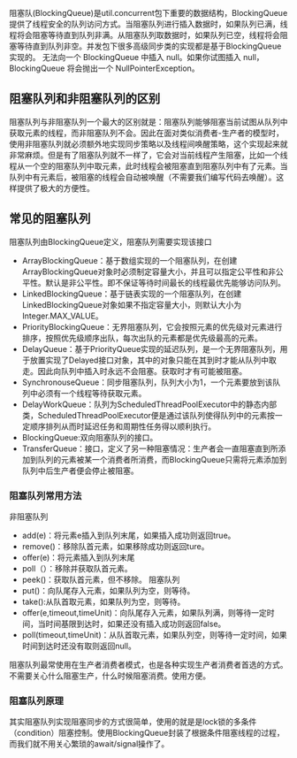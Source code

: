 阻塞队(BlockingQueue)是util.concurrent包下重要的数据结构，BlockingQueue提供了线程安全的队列访问方式。当阻塞队列进行插入数据时，如果队列已满，线程将会阻塞等待直到队列非满。从阻塞队列取数据时，如果队列已空，线程将会阻塞等待直到队列非空。并发包下很多高级同步类的实现都是基于BlockingQueue实现的。 
无法向一个 BlockingQueue 中插入 null。如果你试图插入 null，BlockingQueue 将会抛出一个 NullPointerException。
## 阻塞队列和非阻塞队列的区别
阻塞队列与非阻塞队列一个最大的区别就是：阻塞队列能够阻塞当前试图从队列中获取元素的线程，而非阻塞队列不会。因此在面对类似消费者-生产者的模型时，使用非阻塞队列就必须额外地实现同步策略以及线程间唤醒策略，这个实现起来就非常麻烦。但是有了阻塞队列就不一样了，它会对当前线程产生阻塞，比如一个线程从一个空的阻塞队列中取元素，此时线程会被阻塞直到阻塞队列中有了元素。当队列中有元素后，被阻塞的线程会自动被唤醒（不需要我们编写代码去唤醒）。这样提供了极大的方便性。  
##  常见的阻塞队列
阻塞队列由BlockingQueue定义，阻塞队列需要实现该接口
* ArrayBlockingQueue：基于数组实现的一个阻塞队列，在创建ArrayBlockingQueue对象时必须制定容量大小，并且可以指定公平性和非公平性。默认是非公平性。即不保证等待时间最长的线程最优先能够访问队列。
* LinkedBlockingQueue：基于链表实现的一个阻塞队列，在创建LinkedBlockingQueue对象如果不指定容量大小，则默认大小为Integer.MAX_VALUE。
* PriorityBlockingQueue：无界阻塞队列，它会按照元素的优先级对元素进行排序，按照优先级顺序出队，每次出队的元素都是优先级最高的元素。
* DelayQueue：基于PriorityQueue实现的延迟队列，是一个无界阻塞队列，用于放置实现了Delayed接口对象，其中的对象只能在其到时才能从队列中取走。因此向队列中插入时永远不会阻塞。获取时才有可能被阻塞。
* SynchronouseQueue：同步阻塞队列，队列大小为1，一个元素要放到该队列中必须有一个线程等待获取元素。
* DelayWorkQueue：队列为ScheduledThreadPoolExecutor中的静态内部类，ScheduledThreadPoolExecutor便是通过该队列使得队列中的元素按一定顺序排列从而时延迟任务和周期性任务得以顺利执行。 
* BlockingQueue:双向阻塞队列的接口。
* TransferQueue：接口，定义了另一种阻塞情况：生产者会一直阻塞直到所添加到队列的元素被某一个消费者所消费，而BlockingQueue只需将元素添加到队列中后生产者便会停止被阻塞。

### 阻塞队列常用方法
非阻塞队列
* add(e)：将元素e插入到队列末尾，如果插入成功则返回true。
* remove()：移除队首元素，如果移除成功则返回ture。
* offer(e)：将元素插入到队列末尾
* poll（）：移除并获取队首元素。
* peek()：获取队首元素，但不移除。 
阻塞队列
* put()：向队尾存入元素，如果队列为空，则等待。
* take():从队首取元素，如果队列为空，则等待。
* offer(e,timeout,timeUnit)：向队尾存入元素，如果队列满，则等待一定时间，当时间基限到达时，如果还没有插入成功则返回false。
* poll(timeout,timeUnit)：从队首取元素，如果队列空，则等待一定时间，如果时间到达时还没有取则返回null。

阻塞队列最常使用在生产者消费者模式，也是各种实现生产者消费者首选的方式。不需要关心什么阻塞生产，什么时候阻塞消费。使用方便。
### 阻塞队列原理
其实阻塞队列实现阻塞同步的方式很简单，使用的就是是lock锁的多条件（condition）阻塞控制。使用BlockingQueue封装了根据条件阻塞线程的过程，而我们就不用关心繁琐的await/signal操作了。